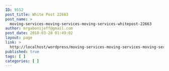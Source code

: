 ```yaml
---
ID: 9552
post_title: White Post 22663
post_name: >
  moving-services-moving-services-moving-services-whitepost-22663
author: mrgabonijeff@gmail.com
post_date: 2018-03-28 01:49:02
layout: page
link: >
  http://localhost/wordpress/moving-services-moving-services-moving-services-whitepost-22663/
published: true
tags: [ ]
categories: [ ]
---
```


